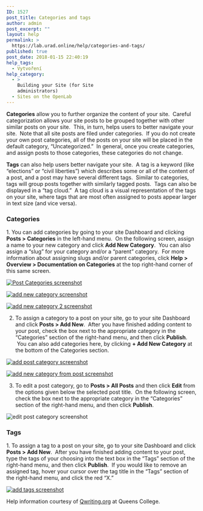 ```yaml
---
ID: 1527
post_title: Categories and tags
author: admin
post_excerpt: ""
layout: help
permalink: >
  https://lab.urad.online/help/categories-and-tags/
published: true
post_date: 2018-01-15 22:40:19
help_tags:
  - Vytvoření
help_category:
  - >
    Building your Site (for Site
    administrators)
  - Sites on the OpenLab
---
```

<strong>Categories</strong> allow you to further organize the content of your site.  Careful categorization allows your site posts to be grouped together with other similar posts on your site.  This, in turn, helps users to better navigate your site.  Note that all site posts are filed under categories.  If you do not create your own post categories, all of the posts on your site will be placed in the default category, “Uncategorized.”  In general, once you create categories, and assign posts to those categories, these categories do not change.

<strong>Tags</strong> can also help users better navigate your site.  A tag is a keyword (like “elections” or “civil liberties”) which describes some or all of the content of a post, and a post may have several different tags.  Similar to categories, tags will group posts together with similarly tagged posts.  Tags can also be displayed in a “tag cloud.”  A tag cloud is a visual representation of the tags on your site, where tags that are most often assigned to posts appear larger in text size (and vice versa).
<h3>Categories</h3>
1. You can add categories by going to your site Dashboard and clicking <strong>Posts &gt; Categories</strong> in the left-hand menu.  On the following screen, assign a name to your new category and click <strong>Add New Category</strong>.  You can also assign a “slug” for your category and/or a “parent” category.  For more information about assigning slugs and/or parent categories, click <strong>Help &gt; Overview &gt; Documentation on Categories</strong> at the top right-hand corner of this same screen.

<a href="https://openlab.citytech.cuny.edu/wp-content/uploads/2012/08/Categories_Tags1.png"><img class="alignnone wp-image-3204 size-full" src="https://openlab.citytech.cuny.edu/wp-content/uploads/2012/08/Categories_Tags1.png" alt="Post Categories screenshot" /></a>

<a href="https://openlab.citytech.cuny.edu/wp-content/uploads/2012/08/Categories_Tags2.png"><img class="alignnone wp-image-3205 size-full" src="https://openlab.citytech.cuny.edu/wp-content/uploads/2012/08/Categories_Tags2.png" alt="add new category screenshot" /></a>

<a href="https://openlab.citytech.cuny.edu/wp-content/uploads/2012/08/Categories_Tags3.png"><img class="alignnone wp-image-3206" src="https://openlab.citytech.cuny.edu/wp-content/uploads/2012/08/Categories_Tags3.png" alt="add new category 2 screenshot" /></a>

2. To assign a category to a post on your site, go to your site Dashboard and click <strong>Posts &gt; Add New</strong>.  After you have finished adding content to your post, check the box next to the appropriate category in the “Categories” section of the right-hand menu, and then click <strong>Publish</strong>.  You can also add categories here, by clicking <strong>+ Add New Category</strong> at the bottom of the Categories section.

<a href="https://openlab.citytech.cuny.edu/wp-content/uploads/2012/08/Categories_Tags4.png"><img class="alignnone wp-image-3208 size-full" src="https://openlab.citytech.cuny.edu/wp-content/uploads/2012/08/Categories_Tags4.png" alt="add post category screenshot" /></a>

<a href="https://openlab.citytech.cuny.edu/wp-content/uploads/2012/08/Categories_Tags5.png"><img class="alignnone wp-image-3209" title="Categories_Tags5" src="https://openlab.citytech.cuny.edu/wp-content/uploads/2012/08/Categories_Tags5.png" alt="add new category from post screenshot" /></a>

3. To edit a post category, go to <strong>Posts &gt; All Posts</strong> and then click <strong>Edit</strong> from the options given below the selected post title.  On the following screen, check the box next to the appropriate category in the “Categories” section of the right-hand menu, and then click <strong>Publish</strong>.

<img class="alignnone wp-image-3210 size-full" src="https://openlab.citytech.cuny.edu/wp-content/uploads/2012/08/Categories_Tags6.png" alt="edit post category screenshot" />
<h3>Tags</h3>
1. To assign a tag to a post on your site, go to your site Dashboard and click <strong>Posts &gt; Add New</strong>.  After you have finished adding content to your post, type the tags of your choosing into the text box in the “Tags” section of the right-hand menu, and then click <strong>Publish</strong>.  If you would like to remove an assigned tag, hover your cursor over the tag title in the “Tags” section of the right-hand menu, and click the red “X.”

<a href="https://openlab.citytech.cuny.edu/wp-content/uploads/2012/08/Categories_Tags7.png"><img class="alignnone wp-image-3211 size-full" src="https://openlab.citytech.cuny.edu/wp-content/uploads/2012/08/Categories_Tags7.png" alt="add tags screenshot" /></a>

Help information courtesy of <a href="http://help.qwriting.org" target="_blank" rel="noopener">Qwriting.org</a> at Queens College.